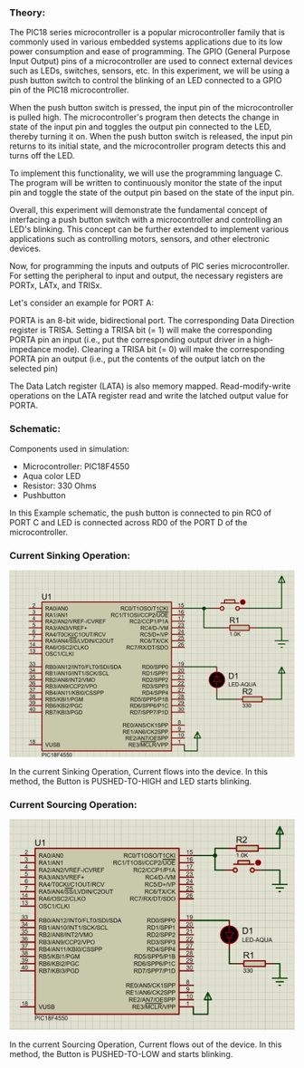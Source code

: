 
### Theory:
The PIC18 series microcontroller is a popular microcontroller family that is commonly used in various embedded systems applications due to its low power consumption and ease of programming. The GPIO (General Purpose Input Output) pins of a microcontroller are used to connect external devices such as LEDs, switches, sensors, etc. In this experiment, we will be using a push button switch to control the blinking of an LED connected to a GPIO pin of the PIC18 microcontroller.

When the push button switch is pressed, the input pin of the microcontroller is pulled high. The microcontroller's program then detects the change in state of the input pin and toggles the output pin connected to the LED, thereby turning it on. When the push button switch is released, the input pin returns to its initial state, and the microcontroller program detects this and turns off the LED. 

To implement this functionality, we will use the programming language C. The program will be written to continuously monitor the state of the input pin and toggle the state of the output pin based on the state of the input pin.

Overall, this experiment will demonstrate the fundamental concept of interfacing a push button switch with a microcontroller and controlling an LED's blinking. This concept can be further extended to implement various applications such as controlling motors, sensors, and other electronic devices.

Now, for programming the inputs and outputs of PIC series microcontroller. For setting the peripheral to input and output, the necessary registers are PORTx, LATx, and TRISx.

Let's consider an example for PORT A:

PORTA is an 8-bit wide, bidirectional port. The corresponding Data Direction register is TRISA. Setting a TRISA bit (= 1) will make the corresponding PORTA pin an input (i.e., put the corresponding output driver in a high-impedance mode). Clearing a TRISA bit (= 0) will make the corresponding PORTA pin an output (i.e., put the contents of the output latch on the selected pin)

The Data Latch register (LATA) is also memory mapped. Read-modify-write operations on the LATA register read and write the latched output value for PORTA.


### Schematic:
Components used in simulation:
-	Microcontroller: PIC18F4550
-	Aqua color LED
-	Resistor: 330 Ohms
-	Pushbutton

In this Example schematic, the push button is connected to pin RC0 of PORT C and LED is connected across RD0 of the PORT D of the microcontroller.

### Current Sinking Operation:

![8](images/LEC_Puch_button_sinking1.png)

In the current Sinking Operation, Current flows into the device. In this method, the Button is PUSHED-TO-HIGH and LED starts blinking. 

### Current Sourcing Operation:	

![*](images/LED_push_button_sourcing.png)

In the current Sourcing Operation, Current flows out of the device. In this method, the Button is PUSHED-TO-LOW and starts blinking.



